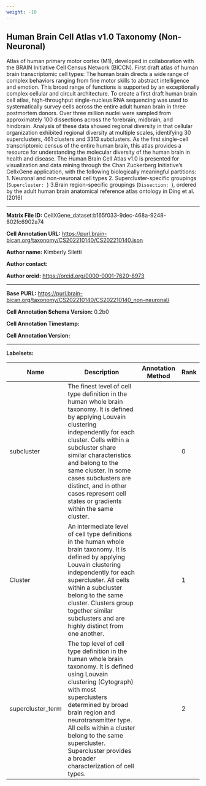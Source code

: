 ```yaml
---
weight: -10
---
```

## Human Brain Cell Atlas v1.0 Taxonomy (Non-Neuronal)

Atlas of human primary motor cortex (M1), developed in collaboration with the BRAIN Initiative Cell Census Network (BICCN).
First draft atlas of human brain transcriptomic cell types: The human brain directs a wide range of complex behaviors ranging from fine motor skills to abstract intelligence and emotion. This broad range of functions is supported by an exceptionally complex cellular and circuit architecture. To create a first draft human brain cell atlas, high-throughput single-nucleus RNA sequencing was used to systematically survey cells across the entire adult human brain in three postmortem donors. Over three million nuclei were sampled from approximately 100 dissections across the forebrain, midbrain, and hindbrain. Analysis of these data showed regional diversity in that cellular organization exhibited regional diversity at multiple scales, identifying 30 superclusters, 461 clusters and 3313 subclusters. As the first single-cell transcriptomic census of the entire human brain, this atlas provides a resource for understanding the molecular diversity of the human brain in health and disease. The Human Brain Cell Atlas v1.0 is presented for visualization and data mining through the Chan Zuckerberg Initiative’s CellxGene application, with the following biologically meaningful partitions: 1. Neuronal and non-neuronal cell types 2. Supercluster-specific groupings (`Supercluster: `) 3.Brain region-specific groupings (`Dissection: `), ordered by the adult human brain anatomical reference atlas ontology in Ding et al. (2016)

---

**Matrix File ID:** CellXGene_dataset:b165f033-9dec-468a-9248-802fc6902a74

**Cell Annotation URL:** https://purl.brain-bican.org/taxonomy/CS202210140/CS202210140.json

**Author name:** Kimberly Siletti

**Author contact:** 

**Author orcid:** https://orcid.org/0000-0001-7620-8973


---

**Base PURL:** https://purl.brain-bican.org/taxonomy/CS202210140/CS202210140_non-neuronal/

**Cell Annotation Schema Version:** 0.2b0

**Cell Annotation Timestamp:** 

**Cell Annotation Version:** 

---

**Labelsets:**

| Name | Description | Annotation Method | Rank |
|------|-------------|-------------------|------|
|subcluster|The finest level of cell type definition in the human whole brain taxonomy. It is defined by applying Louvain clustering independently for each cluster. Cells within a subcluster share similar characteristics and belong to the same cluster. In some cases subclusters are distinct, and in other cases represent cell states or gradients within the same cluster.||0|
|Cluster|An intermediate level of cell type definitions in the human whole brain taxonomy. It is defined by applying Louvain clustering independently for each supercluster. All cells within a subcluster belong to the same cluster. Clusters group together similar subclusters and are highly distinct from one another.||1|
|supercluster_term|The top level of cell type definition in the human whole brain taxonomy. It is defined using Louvain clustering (Cytograph) with most superclusters determined by broad brain region and neurotransmitter type. All cells within a cluster belong to the same supercluster. Supercluster provides a broader characterization of cell types.||2|
